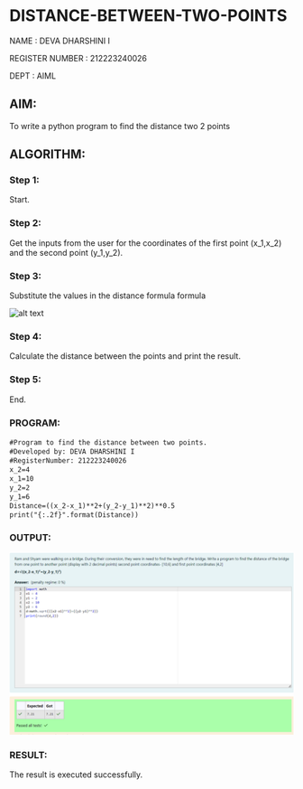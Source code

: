 # DISTANCE-BETWEEN-TWO-POINTS
NAME : DEVA DHARSHINI I

REGISTER NUMBER : 212223240026

DEPT : AIML
## AIM:
To write a python program to find the distance two 2 points
## ALGORITHM:
### Step 1: 
Start.
### Step 2: 
Get the inputs from the user for the coordinates of the first point (x_1,x_2) and the second point (y_1,y_2).
### Step 3:
Substitute the values in the distance formula formula

  ![alt text](formula.JPG)
### Step 4: 
Calculate the distance between the points and print the result.
### Step 5: 
End.
### PROGRAM:
```
#Program to find the distance between two points.
#Developed by: DEVA DHARSHINI I
#RegisterNumber: 212223240026
x_2=4
x_1=10
y_2=2
y_1=6
Distance=((x_2-x_1)**2+(y_2-y_1)**2)**0.5
print("{:.2f}".format(Distance))

```
### OUTPUT:

![alt text](OUTPUT.png)

### RESULT:
The result is executed successfully.